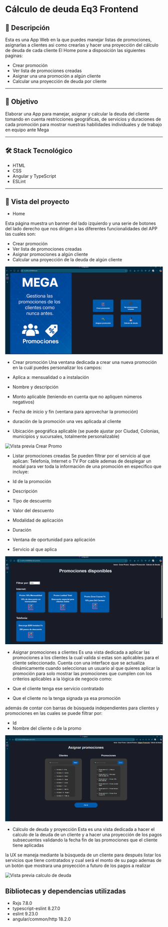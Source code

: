 # Cálculo de deuda Eq3 Frontend

## 📄 Descripción

Esta es una App Web en la que puedes manejar listas de promociones, asignarlas a clientes asi como crearlas y hacer una proyección del cálculo de deuda de cada cliente
El
 Home pone a disposición las siguientes paginas:

- Crear promoción
- Ver lista de promociones creadas
- Asignar una una promoción a algún cliente
- Calcular una proyección de deuda por cliente
  
---

## 🎯 Objetivo

Elaborar una App para manejar, asignar y calcular la deuda del cliente tomando en cuenta restricciones geográficas, de servicios y duraciones de cada promoción para mostrar nuestras habilidades individuales y de trabajo en equipo ante Mega

---

## 🛠️ Stack Tecnológico

- HTML  
- CSS  
- Angular y TypeScript
- ESLint

---

## 👀 Vista del proyecto

- Home

Esta página muestra un banner del lado izquierdo y una serie de botones del lado derecho que nos dirigen a las diferentes funcionalidades del APP las cuales son:

- Crear promoción
- Ver lista de promociones creadas
- Asignar promociones a algún cliente
- Calcular una proyección de la deuda de algún cliente

![Vista previa del Home](../../Media/home-app.png)

- Crear promoción
Una ventana dedicada a crear una nueva promoción en la cuál puedes personalizar los campos:

- Aplica a: mensualidad o a instalación
- Nombre y descripción
- Monto aplicable (teniendo en cuenta que no apliquen números negativos)
- Fecha de inicio y fin (ventana para aprovechar la promoción)
- duración de la promoción una ves aplicada al cliente
- Ubicación geográfica aplicable (se puede ajustar por Ciudad, Colonias, municipios y sucursales, totalmente personalizable)

![Vista previa Crear Promo]()

- Listar promociones creadas
Se pueden filtrar por el servicio al que aplican: Telefonía, Internet o TV Por cable ademas de desplegar un modal para ver toda la información de una promoción en especifico que incluye:

- Id de la promoción
- Descripción
- Tipo de descuento
- Valor del descuento
- Modalidad de aplicación
- Duración
- Ventana de oportunidad para aplicación
- Servicio al que aplica

![vista previa listar promociones y detalles](../../Media/promosListApp.png)

- Asignar promociones a clientes
Es una vista dedicada a aplicar las promociones a los clientes la cual valida si estas son aplicables para el cliente seleccionado. Cuenta con una interface que se actualiza dinámicamente cuando seleccionas un usuario al que quieres aplicar la promoción para solo mostrar las promociones que cumplen con los criterios aplicables a la lógica de negocio como:

- Que el cliente tenga ese servicio contratado
- Que el cliente no la tenga signada ya esa promoción

además de contar con barras de búsqueda independientes para clientes y promociones en las cuales se puede filtrar por: 

- Id
- Nombre del cliente o de la promo

![Vista previa asignar promociones](../../Media/asignarPromoApp.png)

- Cálculo de deuda y proyección
Esta es una vista dedicada a hacer el calculo de la deuda de un cliente y a hacer una proyección de los pagos subsecuentes validando la fecha fin de las promociones que el cliente tiene aplicadas

la UX se maneja mediante la búsqueda de un cliente para después listar los servicios que tiene contratados y cual será el monto de su pago ademas de un botón que mostrara una proyección a futuro de los pagos a realizar

![Vista previa calculo de deuda]()

## Bibliotecas y dependencias utilizadas

- Rxjs 7.8.0
- typescript-eslint 8.27.0
- eslint 9.23.0
- angular/common/http 18.2.0
